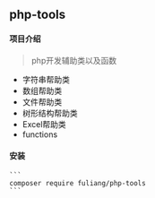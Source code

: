 ## php-tools

#### 项目介绍
> php开发辅助类以及函数

- 字符串帮助类
- 数组帮助类
- 文件帮助类
- 树形结构帮助类
- Excel帮助类
- functions

#### 安装

    ```
    composer require fuliang/php-tools
    ```